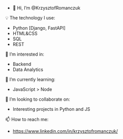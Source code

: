 - 👋 Hi, I’m @KrzysztofRomanczuk

💡 The technology I use: 
- Python [Django, FastAPI]
- HTML&CSS
- SQL
- REST

👀 I’m interested in:
- Backend 
- Data Analytics

🌱 I’m currently learning: 
- JavaScript > Node

💞️ I’m looking to collaborate on:
- Interesting projects in Python and JS

📫 How to reach me:
- https://www.linkedin.com/in/krzysztofromanczuk/

